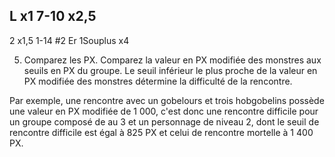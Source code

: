 ## L x1 7-10 x2,5

2 x1,5 1-14 #2
Er 1Souplus x4

5. Comparez les PX. Comparez la valeur en PX modifiée
des monstres aux seuils en PX du groupe. Le seuil inférieur
le plus proche de la valeur en PX modifiée des monstres
détermine la difficulté de la rencontre.

Par exemple, une rencontre avec un gobelours et trois
hobgobelins possède une valeur en PX modifiée de 1 000,
c'est donc une rencontre difficile pour un groupe composé de
au 3 et un personnage de niveau 2,
dont le seuil de rencontre difficile est égal à 825 PX et celui
de rencontre mortelle à 1 400 PX.
